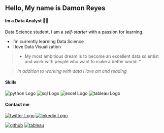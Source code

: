 ## Hello, My name is Damon Reyes
####  Im a Data Analyst :man_technologist:

<!--
**DamonReyes/DamonReyes** is a ✨ _special_ ✨ repository because its `README.md` (this file) appears on your GitHub profile..-->

Data Science student, I am a *self-starter* with a passion for learning.

* I’m currently learning Data Science
* I love Data Visualization


> * My most ambitious dream is to become an excellent data scientist and work with people who want to make a better world. *

> _In addition to working with data I love art and reading_


#### Skills
![python Logo](https://img.shields.io/badge/Python-3776AB?style=for-the-badge&logo=python&logoColor=white)
![sql Logo](https://img.shields.io/badge/PostgreSQL-316192?style=for-the-badge&logo=postgresql&logoColor=white)
![excel Logo](https://img.shields.io/badge/Microsoft_Excel-217346?style=for-the-badge&logo=microsoft-excel&logoColor=white)
![tableau Logo](https://img.shields.io/badge/Tableau-E97627?style=for-the-badge&logo=Tableau&logoColor=white)

#### Contact me
[![twitter Logo](https://img.shields.io/badge/Twitter-1DA1F2?style=for-the-badge&logo=twitter&logoColor=white)](https://twitter.com/intent/user?screen_name=DamonReyes12)
   [![linkedin Logo](https://img.shields.io/badge/LinkedIn-Damon_Reyes-0077B5?style=for-the-badge&logo=linkedin&logoColor=white)](https://www.linkedin.com/in/damon-reyes/)
   
[![github](https://img.shields.io/badge/GitHub-100000?style=for-the-badge&logo=github&logoColor=white)](https://github.com/DamonReyes/Portfolio_Projects)   [![tableau](https://img.shields.io/badge/Tableau-E97627?style=for-the-badge&logo=Tableau&logoColor=lightgrey)](https://public.tableau.com/profile/damon.reyes#!/)
